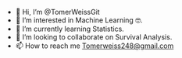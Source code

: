 - 👋 Hi, I’m @TomerWeissGit
- 👀 I’m interested in Machine Learning 🤓.
- 🌱 I’m currently learning Statistics.
- 💞️ I’m looking to collaborate on Survival Analysis.
- 📫 How to reach me Tomerweiss248@gmail.com

<!---
TomerWeissGit/TomerWeissGit is a ✨ special ✨ repository because its `README.md` (this file) appears on your GitHub profile.
You can click the Preview link to take a look at your changes.
--->
